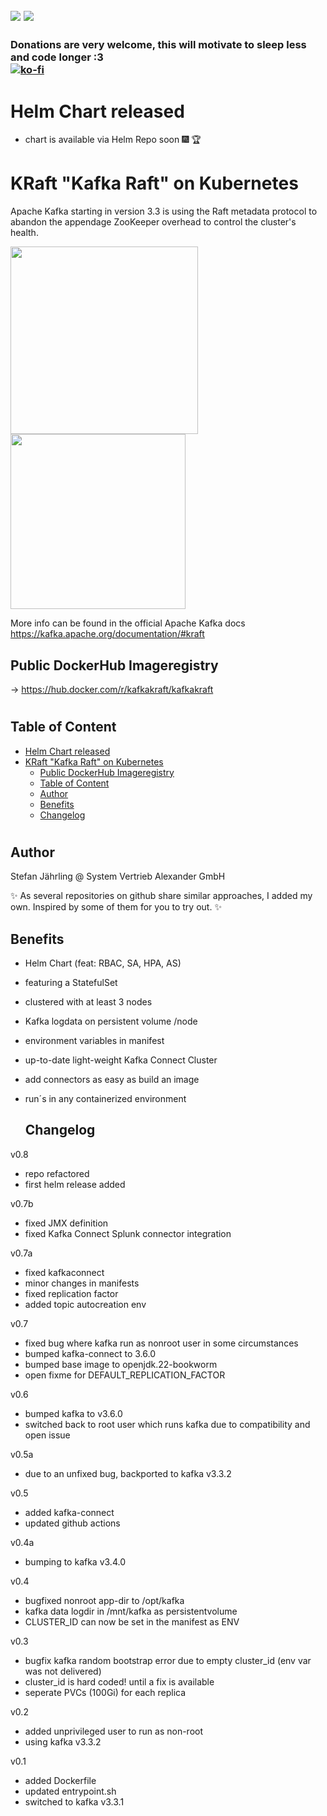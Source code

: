 ![](https://github.com/stefanjay/kafka-kraft-on-k8s/actions/workflows/docker-image.yml/badge.svg)
![](https://github.com/stefanjay/kafka-kraft-on-k8s/actions/workflows/merge-tests.yaml/badge.svg)
----
### Donations are very welcome, this will motivate to sleep less and code longer :3 <br>[![ko-fi](https://ko-fi.com/img/githubbutton_sm.svg)](https://ko-fi.com/A0A1QHUNC)


# Helm Chart released
- chart is available via Helm Repo soon :fireworks: :trophy:

# KRaft "Kafka Raft" on Kubernetes
Apache Kafka starting in version 3.3 is using the Raft metadata protocol to abandon the appendage ZooKeeper overhead to control the cluster's health.

<p float="left">
  <img src="https://images.contentful.com/gt6dp23g0g38/5ssqb8kUN6Lq5lR1EZdCX1/2a28415f8718dfec9edc345d9914dfec/new-quorum-controller-1536x817.png" width="300" />
  <img src="https://images.ctfassets.net/gt6dp23g0g38/5vGOBwLiNaRedNyB0yaiIu/529a29a059d8971541309f7f57502dd2/ingest-data-upstream-systems.jpg" width="280" />
</p>

More info can be found in the official Apache Kafka docs https://kafka.apache.org/documentation/#kraft

## Public DockerHub Imageregistry
-> https://hub.docker.com/r/kafkakraft/kafkakraft

#
## Table of Content
- [Helm Chart released](#helm-chart-released)
- [KRaft "Kafka Raft" on Kubernetes](#kraft-kafka-raft-on-kubernetes)
  - [Public DockerHub Imageregistry](#public-dockerhub-imageregistry)
  - [Table of Content](#table-of-content)
  - [Author](#author)
  - [Benefits](#benefits)
  - [Changelog](#changelog)

#

## Author
Stefan Jährling @ System Vertrieb Alexander GmbH

✨ As several repositories on github share similar approaches, I added my own. Inspired by some of them for you to try out. ✨

## Benefits

* Helm Chart (feat: RBAC, SA, HPA, AS)
- featuring a StatefulSet
- clustered with at least 3 nodes
- Kafka logdata on persistent volume /node
- environment variables in manifest
- up-to-date light-weight Kafka Connect Cluster
- add connectors as easy as build an image
- run´s in any containerized environment

  ## Changelog
v0.8
- repo refactored
- first helm release added

v0.7b
- fixed JMX definition
- fixed Kafka Connect Splunk connector integration

v0.7a
- fixed kafkaconnect
- minor changes in manifests
- fixed replication factor
- added topic autocreation env

v0.7
- fixed bug where kafka run as nonroot user in some circumstances
- bumped kafka-connect to 3.6.0
- bumped base image to openjdk.22-bookworm
- open fixme for DEFAULT_REPLICATION_FACTOR

v0.6
- bumped kafka to v3.6.0
- switched back to root user which runs kafka due to compatibility and open issue

v0.5a
- due to an unfixed bug, backported to kafka v3.3.2

v0.5
- added kafka-connect
- updated github actions

v0.4a
- bumping to kafka v3.4.0

v0.4
- bugfixed nonroot app-dir to /opt/kafka
- kafka data logdir in /mnt/kafka as persistentvolume
- CLUSTER_ID can now be set in the manifest as ENV

v0.3
- bugfix kafka random bootstrap error due to empty cluster_id (env var was not delivered)
- cluster_id is hard coded! until a fix is available
- seperate PVCs (100Gi) for each replica

v0.2
- added unprivileged user to run as non-root
- using kafka v3.3.2

v0.1
- added Dockerfile
- updated entrypoint.sh
- switched to kafka v3.3.1
